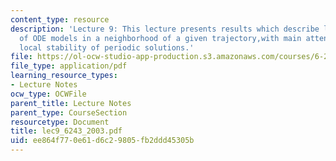 ```yaml
---
content_type: resource
description: 'Lecture 9: This lecture presents results which describe local behavior
  of ODE models in a neighborhood of a given trajectory,with main attention paid to
  local stability of periodic solutions.'
file: https://ol-ocw-studio-app-production.s3.amazonaws.com/courses/6-243j-dynamics-of-nonlinear-systems-fall-2003/ee864f770e61d6c29805fb2ddd45305b_lec9_6243_2003.pdf
file_type: application/pdf
learning_resource_types:
- Lecture Notes
ocw_type: OCWFile
parent_title: Lecture Notes
parent_type: CourseSection
resourcetype: Document
title: lec9_6243_2003.pdf
uid: ee864f77-0e61-d6c2-9805-fb2ddd45305b
---
```

